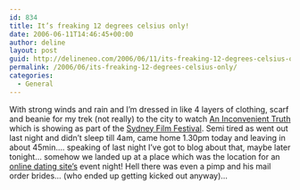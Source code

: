 ```yaml
---
id: 834
title: It’s freaking 12 degrees celsius only!
date: 2006-06-11T14:46:45+00:00
author: deline
layout: post
guid: http://delineneo.com/2006/06/11/its-freaking-12-degrees-celsius-only/
permalink: /2006/06/its-freaking-12-degrees-celsius-only/
categories:
  - General
---
```

With strong winds and rain and I&#8217;m dressed in like 4 layers of clothing, scarf and beanie for my trek (not really) to the city to watch [An Inconvenient Truth](http://www.climatecrisis.net/) which is showing as part of the [Sydney Film Festival](http://www.sydneyfilmfestival.org/). Semi tired as went out last night and didn&#8217;t sleep till 4am, came home 1.30pm today and leaving in about 45min&#8230;. speaking of last night I&#8217;ve got to blog about that, maybe later tonight&#8230; somehow we landed up at a place which was the location for an [online dating site&#8217;s](http://rsvp.com.au/) event night! Hell there was even a pimp and his mail order brides&#8230; (who ended up getting kicked out anyway)&#8230;